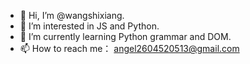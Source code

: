 - 👋 Hi, I’m @wangshixiang.
- 👀 I’m interested in JS and Python.
- 🌱 I’m currently learning Python grammar and DOM.
- 📫 How to reach me： angel2604520513@gmail.com

<!---
Fox-w/Fox-w is a ✨ special ✨ repository because its `README.md` (this file) appears on your GitHub profile.
You can click the Preview link to take a look at your changes.
--->
